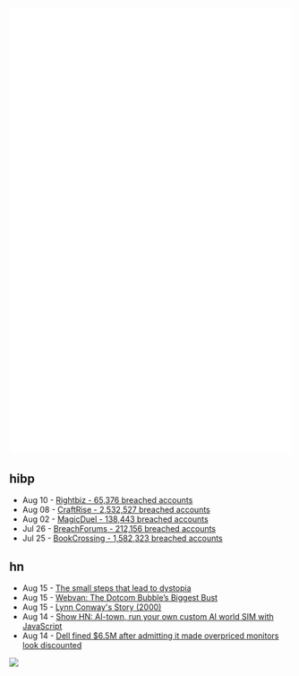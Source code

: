 ![Metrics](https://raw.githubusercontent.com/phixion/phixion/master/metrics.svg)

## hibp

<!--
for https://github.com/phixion/phixion/blob/main/.github/workflows/feeds.yml
-->
<!--START_SECTION:haveibeenpwnd-->
- Aug 10 - [Rightbiz - 65,376 breached accounts](https://haveibeenpwned.com/PwnedWebsites#Rightbiz)
- Aug 08 - [CraftRise - 2,532,527 breached accounts](https://haveibeenpwned.com/PwnedWebsites#CraftRise)
- Aug 02 - [MagicDuel - 138,443 breached accounts](https://haveibeenpwned.com/PwnedWebsites#MagicDuel)
- Jul 26 - [BreachForums - 212,156 breached accounts](https://haveibeenpwned.com/PwnedWebsites#BreachForums)
- Jul 25 - [BookCrossing - 1,582,323 breached accounts](https://haveibeenpwned.com/PwnedWebsites#BookCrossing)
<!--END_SECTION:haveibeenpwnd-->

## hn

<!--
for https://github.com/phixion/phixion/blob/main/.github/workflows/feeds.yml
-->
<!--START_SECTION:hn-->
- Aug 15 - [The small steps that lead to dystopia](https://mindmatters.ai/2023/08/the-small-steps-that-lead-to-dystopia/)
- Aug 15 - [Webvan: The Dotcom Bubble’s Biggest Bust](https://streetfins.com/webvan-the-dotcom-bubbles-biggest-bust/)
- Aug 15 - [Lynn Conway's Story (2000)](https://ai.eecs.umich.edu/people/conway/LynnsStory.html)
- Aug 14 - [Show HN: AI-town, run your own custom AI world SIM with JavaScript](https://github.com/a16z-infra/ai-town)
- Aug 14 - [Dell fined $6.5M after admitting it made overpriced monitors look discounted](https://arstechnica.com/gadgets/2023/08/dell-fined-6-5m-after-admitting-it-made-overpriced-monitors-look-discounted/)
<!--END_SECTION:hn-->

<!--
for https://yhype.me
-->
![](https://hit.yhype.me/github/profile?user_id=13013670)
